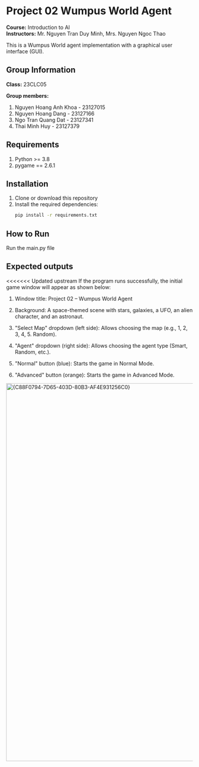 # Project 02 Wumpus World Agent

**Course:** Introduction to AI  
**Instructors:** Mr. Nguyen Tran Duy Minh, Mrs. Nguyen Ngoc Thao

This is a Wumpus World agent implementation with a graphical user interface (GUI).

## Group Information

**Class:** 23CLC05

**Group members:**
1. Nguyen Hoang Anh Khoa - 23127015
2. Nguyen Hoang Dang - 23127166
3. Ngo Tran Quang Dat - 23127341
4. Thai Minh Huy - 23127379
## Requirements
1. Python >= 3.8
2. pygame == 2.6.1
## Installation

1. Clone or download this repository
2. Install the required dependencies:
   ```bash
   pip install -r requirements.txt
   ```
## How to Run
Run the main.py file
## Expected outputs
<<<<<<< Updated upstream
If the program runs successfully, the initial game window will appear as shown below:

1. Window title: Project 02 – Wumpus World Agent

2. Background: A space-themed scene with stars, galaxies, a UFO, an alien character, and an astronaut.

3. "Select Map" dropdown (left side): Allows choosing the map (e.g., 1, 2, 3, 4, 5. Random).

4. "Agent" dropdown (right side): Allows choosing the agent type (Smart, Random, etc.).

5. "Normal" button (blue): Starts the game in Normal Mode.

6. "Advanced" button (orange): Starts the game in Advanced Mode.
<img width="1436" height="1021" alt="{C88F0794-7D65-403D-80B3-AF4E931256C0}" src="https://github.com/user-attachments/assets/65fe3e71-0ce1-4974-b500-8044b3b47873" />
